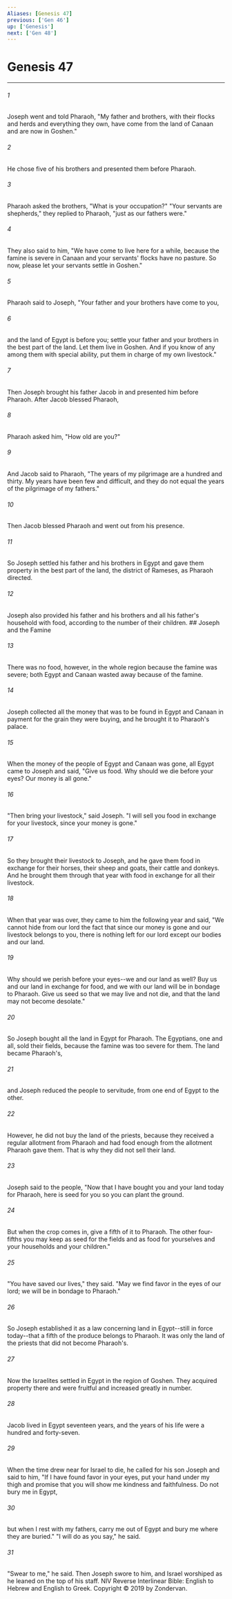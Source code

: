 ```yaml
---
Aliases: [Genesis 47]
previous: ['Gen 46']
up: ['Genesis']
next: ['Gen 48']
---
```

# Genesis 47

***


###### 1 
Joseph went and told Pharaoh, "My father and brothers, with their flocks and herds and everything they own, have come from the land of Canaan and are now in Goshen." 

###### 2 
He chose five of his brothers and presented them before Pharaoh. 

###### 3 
Pharaoh asked the brothers, "What is your occupation?" "Your servants are shepherds," they replied to Pharaoh, "just as our fathers were." 

###### 4 
They also said to him, "We have come to live here for a while, because the famine is severe in Canaan and your servants' flocks have no pasture. So now, please let your servants settle in Goshen." 

###### 5 
Pharaoh said to Joseph, "Your father and your brothers have come to you, 

###### 6 
and the land of Egypt is before you; settle your father and your brothers in the best part of the land. Let them live in Goshen. And if you know of any among them with special ability, put them in charge of my own livestock." 

###### 7 
Then Joseph brought his father Jacob in and presented him before Pharaoh. After Jacob blessed Pharaoh, 

###### 8 
Pharaoh asked him, "How old are you?" 

###### 9 
And Jacob said to Pharaoh, "The years of my pilgrimage are a hundred and thirty. My years have been few and difficult, and they do not equal the years of the pilgrimage of my fathers." 

###### 10 
Then Jacob blessed Pharaoh and went out from his presence. 

###### 11 
So Joseph settled his father and his brothers in Egypt and gave them property in the best part of the land, the district of Rameses, as Pharaoh directed. 

###### 12 
Joseph also provided his father and his brothers and all his father's household with food, according to the number of their children. ## Joseph and the Famine 

###### 13 
There was no food, however, in the whole region because the famine was severe; both Egypt and Canaan wasted away because of the famine. 

###### 14 
Joseph collected all the money that was to be found in Egypt and Canaan in payment for the grain they were buying, and he brought it to Pharaoh's palace. 

###### 15 
When the money of the people of Egypt and Canaan was gone, all Egypt came to Joseph and said, "Give us food. Why should we die before your eyes? Our money is all gone." 

###### 16 
"Then bring your livestock," said Joseph. "I will sell you food in exchange for your livestock, since your money is gone." 

###### 17 
So they brought their livestock to Joseph, and he gave them food in exchange for their horses, their sheep and goats, their cattle and donkeys. And he brought them through that year with food in exchange for all their livestock. 

###### 18 
When that year was over, they came to him the following year and said, "We cannot hide from our lord the fact that since our money is gone and our livestock belongs to you, there is nothing left for our lord except our bodies and our land. 

###### 19 
Why should we perish before your eyes--we and our land as well? Buy us and our land in exchange for food, and we with our land will be in bondage to Pharaoh. Give us seed so that we may live and not die, and that the land may not become desolate." 

###### 20 
So Joseph bought all the land in Egypt for Pharaoh. The Egyptians, one and all, sold their fields, because the famine was too severe for them. The land became Pharaoh's, 

###### 21 
and Joseph reduced the people to servitude, from one end of Egypt to the other. 

###### 22 
However, he did not buy the land of the priests, because they received a regular allotment from Pharaoh and had food enough from the allotment Pharaoh gave them. That is why they did not sell their land. 

###### 23 
Joseph said to the people, "Now that I have bought you and your land today for Pharaoh, here is seed for you so you can plant the ground. 

###### 24 
But when the crop comes in, give a fifth of it to Pharaoh. The other four-fifths you may keep as seed for the fields and as food for yourselves and your households and your children." 

###### 25 
"You have saved our lives," they said. "May we find favor in the eyes of our lord; we will be in bondage to Pharaoh." 

###### 26 
So Joseph established it as a law concerning land in Egypt--still in force today--that a fifth of the produce belongs to Pharaoh. It was only the land of the priests that did not become Pharaoh's. 

###### 27 
Now the Israelites settled in Egypt in the region of Goshen. They acquired property there and were fruitful and increased greatly in number. 

###### 28 
Jacob lived in Egypt seventeen years, and the years of his life were a hundred and forty-seven. 

###### 29 
When the time drew near for Israel to die, he called for his son Joseph and said to him, "If I have found favor in your eyes, put your hand under my thigh and promise that you will show me kindness and faithfulness. Do not bury me in Egypt, 

###### 30 
but when I rest with my fathers, carry me out of Egypt and bury me where they are buried." "I will do as you say," he said. 

###### 31 
"Swear to me," he said. Then Joseph swore to him, and Israel worshiped as he leaned on the top of his staff. NIV Reverse Interlinear Bible: English to Hebrew and English to Greek. Copyright © 2019 by Zondervan.
